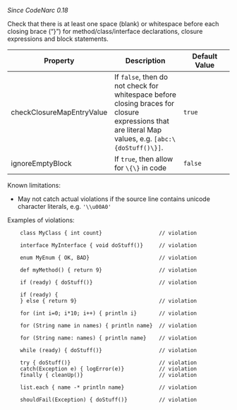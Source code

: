 *Since CodeNarc 0.18*

Check that there is at least one space (blank) or whitespace before each
closing brace (“}”) for method/class/interface declarations, closure
expressions and block statements.

<table>
<colgroup>
<col style="width: 40%" />
<col style="width: 33%" />
<col style="width: 25%" />
</colgroup>
<thead>
<tr>
<th>Property</th>
<th>Description</th>
<th>Default Value</th>
</tr>
</thead>
<tbody>
<tr>
<td>checkClosureMapEntryValue</td>
<td>If <code>false</code>, then do not check for whitespace before
closing braces for closure expressions that are literal Map values,
e.g. <code>[abc:\{doStuff()\}]</code>.</td>
<td><code>true</code></td>
</tr>
<tr>
<td>ignoreEmptyBlock</td>
<td>If <code>true</code>, then allow for <code>\{\}</code> in code</td>
<td><code>false</code></td>
</tr>
</tbody>
</table>

Known limitations:

- May not catch actual violations if the source line contains unicode
  character literals, e.g. `'\\u00A0'`

Examples of violations:

        class MyClass { int count}                  // violation

        interface MyInterface { void doStuff()}     // violation

        enum MyEnum { OK, BAD}                      // violation

        def myMethod() { return 9}                  // violation

        if (ready) { doStuff()}                     // violation

        if (ready) {
        } else { return 9}                          // violation

        for (int i=0; i*10; i++) { println i}       // violation

        for (String name in names) { println name}  // violation

        for (String name: names) { println name}    // violation

        while (ready) { doStuff()}                  // violation

        try { doStuff()}                            // violation
        catch(Exception e) { logError(e)}           // violation
        finally { cleanUp()}                        // violation

        list.each { name -* println name}           // violation

        shouldFail(Exception) { doStuff()}          // violation
